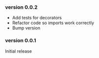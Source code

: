 ### version 0.0.2
* Add tests for decorators
* Refactor code so imports work correctly
* Bump version
### version 0.0.1
Initial release